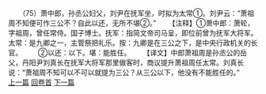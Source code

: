 　　（75）萧中郎，孙丞公妇父，刘尹在抚军坐，时拟为太常①。刘尹云：“萧祖周不知便可作三公不？自此以还，无所不堪②。”
　　【注释】①萧中郎：萧轮，字祖周，曾任常侍。国子博士。抚军：指简文帝司马呈，即位前曾为抚军大将军。太常：是九卿之一，主管祭把礼乐。按：九卿是在三公之下，是中央行政机关的长官。
　　②以还：以下。堪：能胜任。
　　【译文】中郎萧祖周是孙丞公的岳父，丹阳尹刘真长在抚军大将军那里做客时，商议提升萧祖周任太常。刘真长说：“萧祖周不知可以不可以就提为三公？从三公以下，他没有不能胜任的。”
<br>[上一篇](08_074) [回卷首](08_000) [下一篇](08_076)

